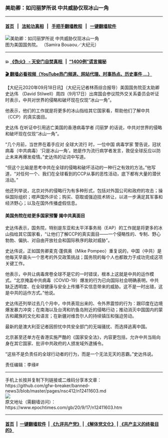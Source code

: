 ### 美助卿：如闫丽梦所说 中共威胁仅现冰山一角
------------------------

#### [首页](https://github.com/gfw-breaker/banned-news3/blob/master/README.md) &nbsp;&nbsp;|&nbsp;&nbsp; [法轮功真相](https://github.com/begood0513/basic/blob/master/README.md)  &nbsp;&nbsp;|&nbsp;&nbsp; [手把手翻墙教程](https://github.com/gfw-breaker/guides/wiki)  &nbsp;&nbsp;|&nbsp;&nbsp; [一键翻墙软件](https://github.com/gfw-breaker/nogfw/blob/master/README.md)  



<div><img alt="美助卿：如闫丽梦所说 中共威胁仅现冰山一角" class="attachment-djy_600_400 size-djy_600_400 wp-post-image" src="https://i.epochtimes.com/assets/uploads/2020/07/EE-1.jpg"/>
<div class="caption">
 图为美国国务院。 （Samira Bouaou／大纪元）
</div></div><hr/>

#### 💥 [《伪火》 - 天安门自焚真相 ](http://158.247.195.190:10000/videos/blog/weihuo.html)&nbsp; |&nbsp; [“1400例”谎言揭秘  ](http://158.247.195.190:10000/videos/blog/jiexi1400.html)

#### [ 🎬  翻墙必看视频（YouTube热门频道、网站代理、时事热点、历史事件 ...）](https://github.com/gfw-breaker/links/blob/master/banned.md)

<div><p>
 【大纪元2020年09月18日讯】（大纪元记者林燕综合报导）美国国务院亚太助卿
 <ok href="https://www.epochtimes.com/gb/tag/%E5%8F%B2%E8%BE%BE%E4%BC%9F.html">
  史达伟
 </ok>
 （David Stilwell）周四（9月17日）出席国会参议院外交关系委员会听证时表示，中共对世界的侵略和破坏现在仅现“冰山一角”。
</p>
<p>
 他表示，他们的工作就是将更多的冰山指给其它国家看，帮助他们了解中共（CCP）的真实面目。
</p>
<p>
 <ok href="https://www.epochtimes.com/gb/tag/%E5%8F%B2%E8%BE%BE%E4%BC%9F.html">
  史达伟
 </ok>
 在听证中引用逃亡美国的香港病毒学者
 <ok href="https://www.epochtimes.com/gb/tag/%E9%97%AB%E4%B8%BD%E6%A2%A6.html">
  闫丽梦
 </ok>
 的话说，中共对世界的侵略和破坏现在仅现“冰山一角”。
</p>
<p>
 “几个月前，当世界在着手应对
 <ok href="https://www.epochtimes.com/gb/tag/%E5%85%A8%E7%90%83%E5%A4%A7%E6%B5%81%E8%A1%8C.html">
  全球大流行
 </ok>
 时，一位中国
 <ok href="https://www.epochtimes.com/gb/tag/%E7%97%85%E6%AF%92%E5%AD%A6%E5%AE%B6.html">
  病毒学家
 </ok>
 警告说，冠状病毒（中共病毒）‘只是冰山一角’。她是作为流行病学者发言，敦促全球反应以防止未来再爆发疫情。”史达伟的证词中写道。
</p>
<p>
 “但这个比喻是思考中共在全球的侵略和破坏活动的一种行之有效的方法。”他写道，“对任何一个、我们在全球看到的CCP从事的恶性活动，底下都有大量的潜伏活动。”
</p>
<p>
 他还列举说，北京对外的侵略行为有多种形式，包括对外国公司和政府的攻击；操纵国际组织；噤声国外评论；购买、窃取或强迫技术转让，以进一步满足其军事和经济野心；以及在国外传播虚假信息。
</p>
<h4>
 美国务院在给更多国家预警 揭中共真面目
</h4>
<p>
 史达伟表示，国务院，特别是东亚和太平洋事务局（EAP）的工作就是将更多的冰山指给其它国家看，“让他们了解CCP的真实面目——一个侵略性的、专制、野心勃勃、偏执、对自由开放社会和国际秩序的敌对威胁”。
</p>
<p>
 史达伟说，正如国务卿麦克·蓬佩奥（Mike Pompeo）重复说的，中国（中共）是他每天早晨头一个思考的外交政策挑战；国务院的每个人也都致力于成功完成这项关键工作。
</p>
<p>
 他表示，中共让病毒席卷全球不是它的一时错误，根本上这就是中共的运作模式。“北京掩盖中共病毒（COVID-19）爆发的行为已向国际社会明确表明，中共缺乏透明度、在全球健康与安全上传播不实信息带来的威胁。这不是一时出错，这是中共的运作方式。”他说。
</p>
<p>
 史达伟还列举过去几个月中，中共表现出来的、令外界震惊的行为：跟印度在边境爆发暴力冲突；在南海以及台湾和钓鱼岛附近的侵略行动；推动消灭中国国内的蒙古和藏族的文化和语言；在新疆对维吾尔人的持续镇压和强迫劳动。
</p>
<p>
 最新的是澳大利亚记者因担忧中共安全部门的无端骚扰、而选择逃离中国。
</p>
<p>
 北京甚至还单方在香港实施严酷的《国家安全法》，内容更包括，允许中共当局向身在其它国家、批评中共政府的人颁发域外逮捕令。
</p>
<p>
 “这些不是负责任的全球行动者的行为，而是一个无法无天的恶霸。”史达伟说。
</p>
<p>
 责任编辑：李缘#
</p>
</div>
<hr/>
手机上长按并复制下列链接或二维码分享本文章：<br/>
https://github.com/gfw-breaker/banned-news3/blob/master/pages/nsc412/n12411603.md <br/>
<a href='https://github.com/gfw-breaker/banned-news3/blob/master/pages/nsc412/n12411603.md'><img src='https://github.com/gfw-breaker/banned-news3/blob/master/pages/nsc412/n12411603.md.png'/></a> <br/>
原文地址（需翻墙访问）：https://www.epochtimes.com/gb/20/9/17/n12411603.htm


------------------------
#### [首页](https://github.com/gfw-breaker/banned-news3/blob/master/README.md) &nbsp;|&nbsp; [一键翻墙软件](https://github.com/gfw-breaker/nogfw/blob/master/README.md) &nbsp;| [《九评共产党》](https://github.com/gfw-breaker/9ping.md/blob/master/README.md#九评之一评共产党是什么) | [《解体党文化》](https://github.com/gfw-breaker/jtdwh.md/blob/master/README.md) | [《共产主义的终极目的》](https://github.com/gfw-breaker/gczydzjmd.md/blob/master/README.md)


<img src='http://gfw-breaker.win/banned-news3/pages/nsc412/n12411603.md' width='0px' height='0px'/>